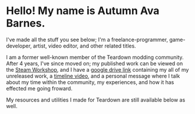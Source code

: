 # Hello! My name is Autumn Ava Barnes.

I've made all the stuff you see below;
I'm a freelance-programmer, game-developer, artist, video editor, and other related titles.

I am a former well-known member of the Teardown modding community. After 4 years, I've since moved on; my published work can be viewed on the [Steam Workshop](https://steamcommunity.com/id/Autumnagnificent/myworkshopfiles/), and I have a [google drive link](https://drive.google.com/drive/folders/1z92r3EPguAW1my4Wp3Y7ewG43NyjqaiP) containing my all of my unreleased work, a [timeline video](https://www.youtube.com/watch?v=fHPUbTQcOMM), and a personal message where I talk about my time within the community, my experiences, and how it has effected me going froward.

My resources and utilities I made for Teardown are still available below as well.
